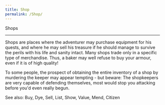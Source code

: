 ```yaml
---
title: Shop
permalink: /Shop/
---
```


Shops

------------------------------------------------------------------------

Shops are places where the adventurer may purchase equipment for his
quests, and where he may sell his treasure if he should manage to
survive the perils with his life and sanity intact. Many shops trade
only in a specific type of merchandise. Thus, a baker may well refuse to
buy your armour, even if it is of high quality!

To some people, the prospect of obtaining the entire inventory of a shop
by murdering the keeper may appear tempting - but beware: The
shopkeepers are very capable of defending themselves, most would stop
you attacking before you'd even really begun.

See also: Buy, Dye, Sell, List, Show, Value, Mend, Citizen